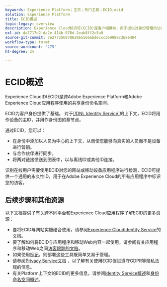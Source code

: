 ```yaml
---
keywords: Experience Platform；主页；热门主题；ECID;ecid
solution: Experience Platform
title: ECID概述
topic-legacy: overview
description: Experience Cloud标识符(ECID)是客户端模块，用于提供对身份管理的访问，提供三个主要功能。
exl-id: da7717d2-da2e-414b-978d-2eab8ff2c5a0
source-git-commit: 7e27735697882065566ebdeccc36998ec368e404
workflow-type: tm+mt
source-wordcount: '275'
ht-degree: 2%

---
```


# ECID概述

Experience CloudID(ECID)是跨Adobe Experience Platform和Adobe Experience Cloud应用程序使用的共享身份命名空间。

ECID为客户身份提供了基础。 对于[[!DNL Identity Service]](./home.md)的上下文，ECID将用作设备的主ID，并用作身份图的基节点。

通过ECID，您可以：

* 在身份中添加以人员为中心的上下文，从而使您能够向真实的人员而不是设备进行营销。
* 与合作伙伴进行同步。
* 将两对链接馈送到图表中，以与离线ID或其他ID连接。

识别在线用户需要使用ECID对您的网站或移动设备应用程序进行检测，ECID可提供一个通用的永久性ID，用于在Adobe Experience Cloud的所有应用程序中标识您的访客。

## 后续步骤和其他资源

以下文档提供了有关跨不同平台和Experience Cloud应用程序了解ECID的更多资源：

* 要将ECID与网站实施结合使用，请参阅[Experience CloudIdentity Service](https://experienceleague.adobe.com/docs/id-service/using/home.html?lang=zh-Hans)的文档。
* 要了解如何将ECID与应用程序和移动Web内容一起使用，请参阅有关应用程序和移动Web之间[访客跟踪的文档](https://experienceleague.adobe.com/docs/mobile-services/ios/sdk-reference-ios/hybrid-app.html?lang=en#sdk-reference-ios)。
* 如果使用[标记](../tags/home.md)，则部署这些工具既简单又易于管理。
* 请参阅[Privacy Service文档](../privacy-service/identity-data.md) ，以了解有关使用ECID促进遵守GDPR等隐私法规的信息。
* 有关Platform上下文的ECID的更多信息，请参阅[Identity Service概述](./home.md)和[身份命名空间概述](./namespaces.md)。